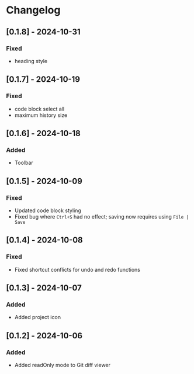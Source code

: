 # Changelog

## [0.1.8] - 2024-10-31

### Fixed

- heading style

## [0.1.7] - 2024-10-19

### Fixed

- code block select all
- maximum history size

## [0.1.6] - 2024-10-18

### Added

- Toolbar

## [0.1.5] - 2024-10-09

### Fixed

- Updated code block styling
- Fixed bug where `Ctrl+S` had no effect; saving now requires using `File | Save`

## [0.1.4] - 2024-10-08

### Fixed

- Fixed shortcut conflicts for undo and redo functions

## [0.1.3] - 2024-10-07

### Added

- Added project icon

## [0.1.2] - 2024-10-06

### Added

- Added readOnly mode to Git diff viewer
